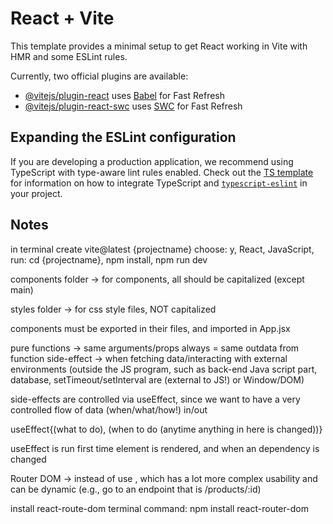 # React + Vite

This template provides a minimal setup to get React working in Vite with HMR and some ESLint rules.

Currently, two official plugins are available:

- [@vitejs/plugin-react](https://github.com/vitejs/vite-plugin-react/blob/main/packages/plugin-react) uses [Babel](https://babeljs.io/) for Fast Refresh
- [@vitejs/plugin-react-swc](https://github.com/vitejs/vite-plugin-react/blob/main/packages/plugin-react-swc) uses [SWC](https://swc.rs/) for Fast Refresh

## Expanding the ESLint configuration

If you are developing a production application, we recommend using TypeScript with type-aware lint rules enabled. Check out the [TS template](https://github.com/vitejs/vite/tree/main/packages/create-vite/template-react-ts) for information on how to integrate TypeScript and [`typescript-eslint`](https://typescript-eslint.io) in your project.

## Notes
in terminal
create vite@latest {projectname}
choose: y, React, JavaScript,
run: cd {projectname}, npm install, npm run dev

components folder -> for components, all should be capitalized (except main)

styles folder -> for css style files, NOT capitalized

components must be exported in their files, and imported in App.jsx

pure functions -> same arguments/props always = same outdata from function
side-effect -> when fetching data/interacting with external environments (outside the JS program, such as back-end Java script part, database, setTimeout/setInterval are (external to JS!) or Window/DOM)

side-effects are controlled via useEffect, since we want to have a very controlled flow of data (when/what/how!) in/out

useEffect{(what to do), (when to do (anytime anything in here is changed))}

useEffect is run first time element is rendered, and when an dependency is changed

Router DOM -> instead of <a> use <Link>, which has a lot more complex usability and can be dynamic (e.g., go to an endpoint that is /products/:id)

install react-route-dom
terminal command: npm install react-router-dom